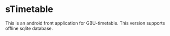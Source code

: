 sTimetable
============


This is an android front application for GBU-timetable. This version supports offline sqlite database.
